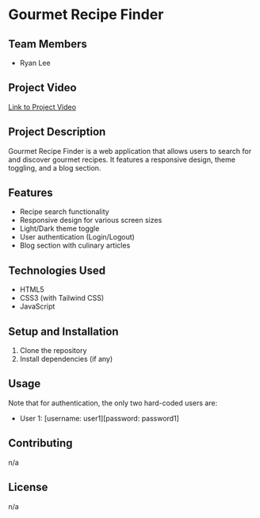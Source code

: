 # Gourmet Recipe Finder

## Team Members
- Ryan Lee

## Project Video
[Link to Project Video](https://youtu.be/eS0yTFPWxMY)

## Project Description
Gourmet Recipe Finder is a web application that allows users to search for and discover gourmet recipes. It features a responsive design, theme toggling, and a blog section.

## Features
- Recipe search functionality
- Responsive design for various screen sizes
- Light/Dark theme toggle
- User authentication (Login/Logout)
- Blog section with culinary articles

## Technologies Used
- HTML5
- CSS3 (with Tailwind CSS)
- JavaScript

## Setup and Installation
1. Clone the repository
2. Install dependencies (if any)

## Usage
Note that for authentication, the only two hard-coded users are:
- User 1: [username: user1][password: password1]

## Contributing
n/a

## License
n/a